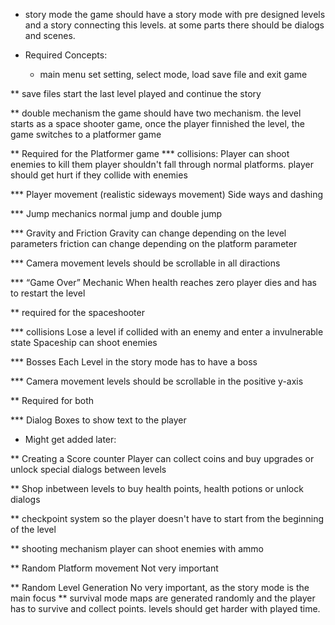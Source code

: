 
* story mode
the game should have a story mode with pre designed levels and a story connecting this levels.
at some parts there should be dialogs and scenes.

* Required Concepts:

  * main menu
set setting, select mode, load save file and exit game

** save files
start the last level played and continue the story

** double mechanism
the game should have two mechanism.
the level starts as a space shooter game, once the player finnished the level, the game switches to a platformer game

** Required for the Platformer game
*** collisions:
Player can shoot enemies to kill them
player shouldn't fall through normal platforms.
player should get hurt if they collide with enemies

*** Player movement (realistic sideways movement)
Side ways and dashing

*** Jump mechanics
normal jump and double jump

*** Gravity and Friction
Gravity can change depending on the level parameters
friction can change depending on the platform parameter

*** Camera movement
levels should be scrollable in all diractions

*** “Game Over” Mechanic
When health reaches zero player dies and has to restart the level

** required for the spaceshooter

*** collisions
Lose a level if collided with an enemy and enter a invulnerable state
Spaceship can shoot enemies

*** Bosses
Each Level in the story mode has to have a boss

*** Camera movement
levels should be scrollable in the positive y-axis

** Required for both

*** Dialog Boxes
to show text to the player

* Might get added later:

** Creating a Score counter
Player can collect coins and buy upgrades or unlock special dialogs between levels


** Shop inbetween levels
to buy health points, health potions or unlock dialogs

** checkpoint system
so the player doesn't have to start from the beginning of the level

** shooting mechanism
player can shoot enemies with ammo

** Random Platform movement
Not very important

** Random Level Generation
No very important, as the story mode is the main focus
** survival mode
maps are generated randomly and the player has to survive and collect points.
levels should get harder with played time.

